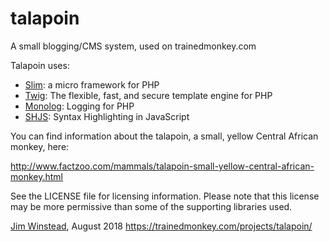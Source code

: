 # talapoin
A small blogging/CMS system, used on trainedmonkey.com

Talapoin uses:

- [Slim][slim]: a micro framework for PHP
- [Twig][twig]: The flexible, fast, and secure template engine for PHP
- [Monolog][monolog]: Logging for PHP
- [SHJS][shjs]: Syntax Highlighting in JavaScript

You can find information about the talapoin, a small, yellow Central African
monkey, here:

http://www.factzoo.com/mammals/talapoin-small-yellow-central-african-monkey.html

See the LICENSE file for licensing information. Please note that this license
may be more permissive than some of the supporting libraries used.

[Jim Winstead](mailto:jimw@trainedmonkey.com), August 2018
https://trainedmonkey.com/projects/talapoin/

[slim]: https://www.slimframework.com
[twig]: https://twig.symfony.com/
[monolog]: https://seldaek.github.io/monolog/
[shjs]: http://shjs.sourceforge.net
